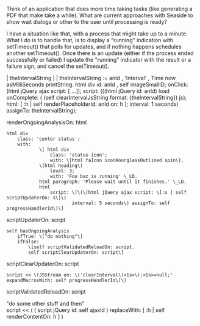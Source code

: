 Think of an application that does more time taking tasks \(like generating a PDF that make take a while\). What are current approaches with Seaside to show wait dialogs or other to the user until processing is ready?I have a situation like that, with a process that might take up to a minute.What I do is to handle that, is to display a "running" indication with setTimeout\(\) that polls for updates, and if nothing happens schedules another setTimeout\(\). Once there is an update \(either if the process ended successfully or failed\) I update the "running" indicator with the result or a failure sign, and cancel the setTimeout\(\).| theIntervalString |  |    theIntervalString := anId , 'Interval'        , Time now asMilliSeconds printString.    html div        id: anId , self imageSmallID;        onClick:            \(html jQuery ajax                script: \[ ...\]\);        script:            \(\(\(html jQuery id: anId\) load                onComplete:                    \( \(self clearIntervalJsString format: {theIntervalString}\) js\);                html: \[ :h | self renderPlaceholderId: anId on: h \];                interval: 1 seconds\) assignTo: theIntervalString\);renderOngoingAnalysisOn: html    html div        class: 'center status';        with:                 \[ html div                    class: 'status-icon';                    with: \[html faIcon iconHourglassOutlined spin\].                \(html heading\)                    level: 3;                    with: 'Foo baz is running' \_LD.                html paragraph: 'Please wait until it finishes.' \_LD.                html                    script: \(\(\(html jQuery ajax script: \[:s | self scriptUpdaterOn: s\]\)                            interval: 5 seconds\) assignTo: self progressHandlerId\)\]scriptUpdaterOn: script    self hasOngoingAnalysis        ifTrue: \["do nothing"\]        ifFalse:             \[self scriptValidatedReloadOn: script.            self scriptClearUpdaterOn: script\]scriptClearUpdaterOn: script    script << \(JSStream on: \('clearInterval\(<1s>\);<1s>=null;' expandMacrosWith: self progressHandlerId\)\)scriptValidatedReloadOn: script    "do some other stuff and then"        script << \( \( script jQuery id: self ajaxId \)    replaceWith: \[ :h | self renderContentOn: h \] \)